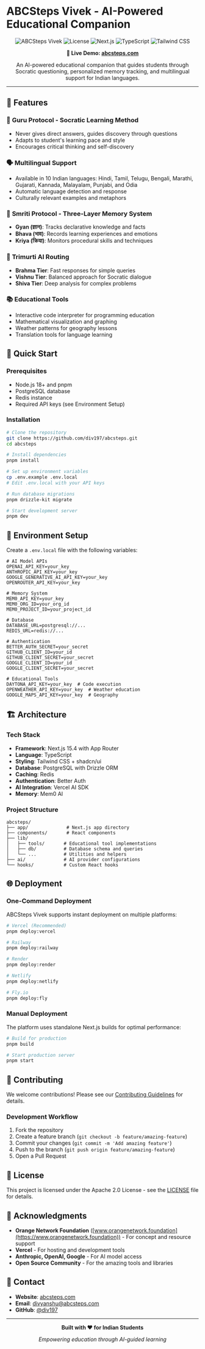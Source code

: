 # ABCSteps Vivek - AI-Powered Educational Companion

<div align="center">

![ABCSteps Vivek](https://img.shields.io/badge/ABCSteps-Vivek-orange?style=for-the-badge&logo=education&logoColor=white)
![License](https://img.shields.io/badge/License-Apache%202.0-blue?style=for-the-badge)
![Next.js](https://img.shields.io/badge/Next.js-15.4.2-black?style=for-the-badge&logo=next.js&logoColor=white)
![TypeScript](https://img.shields.io/badge/TypeScript-5.7-blue?style=for-the-badge&logo=typescript&logoColor=white)
![Tailwind CSS](https://img.shields.io/badge/Tailwind-3.4-38B2AC?style=for-the-badge&logo=tailwind-css&logoColor=white)

**🔗 Live Demo: [abcsteps.com](https://abcsteps.com)**

An AI-powered educational companion that guides students through Socratic questioning, personalized memory tracking, and multilingual support for Indian languages.

</div>

---

## 🌟 Features

### 🧘 **Guru Protocol** - Socratic Learning Method
- Never gives direct answers, guides discovery through questions
- Adapts to student's learning pace and style
- Encourages critical thinking and self-discovery

### 🗣️ **Multilingual Support**
- Available in 10 Indian languages: Hindi, Tamil, Telugu, Bengali, Marathi, Gujarati, Kannada, Malayalam, Punjabi, and Odia
- Automatic language detection and response
- Culturally relevant examples and metaphors

### 🧠 **Smriti Protocol** - Three-Layer Memory System
- **Gyan (ज्ञान)**: Tracks declarative knowledge and facts
- **Bhava (भाव)**: Records learning experiences and emotions
- **Kriya (क्रिया)**: Monitors procedural skills and techniques

### 🔱 **Trimurti AI Routing**
- **Brahma Tier**: Fast responses for simple queries
- **Vishnu Tier**: Balanced approach for Socratic dialogue
- **Shiva Tier**: Deep analysis for complex problems

### 📚 **Educational Tools**
- Interactive code interpreter for programming education
- Mathematical visualization and graphing
- Weather patterns for geography lessons
- Translation tools for language learning

## 🚀 Quick Start

### Prerequisites
- Node.js 18+ and pnpm
- PostgreSQL database
- Redis instance
- Required API keys (see Environment Setup)

### Installation

```bash
# Clone the repository
git clone https://github.com/div197/abcsteps.git
cd abcsteps

# Install dependencies
pnpm install

# Set up environment variables
cp .env.example .env.local
# Edit .env.local with your API keys

# Run database migrations
pnpm drizzle-kit migrate

# Start development server
pnpm dev
```

## 🔧 Environment Setup

Create a `.env.local` file with the following variables:

```env
# AI Model APIs
OPENAI_API_KEY=your_key
ANTHROPIC_API_KEY=your_key
GOOGLE_GENERATIVE_AI_API_KEY=your_key
OPENROUTER_API_KEY=your_key

# Memory System
MEM0_API_KEY=your_key
MEM0_ORG_ID=your_org_id
MEM0_PROJECT_ID=your_project_id

# Database
DATABASE_URL=postgresql://...
REDIS_URL=redis://...

# Authentication
BETTER_AUTH_SECRET=your_secret
GITHUB_CLIENT_ID=your_id
GITHUB_CLIENT_SECRET=your_secret
GOOGLE_CLIENT_ID=your_id
GOOGLE_CLIENT_SECRET=your_secret

# Educational Tools
DAYTONA_API_KEY=your_key  # Code execution
OPENWEATHER_API_KEY=your_key  # Weather education
GOOGLE_MAPS_API_KEY=your_key  # Geography
```

## 🏗️ Architecture

### Tech Stack
- **Framework**: Next.js 15.4 with App Router
- **Language**: TypeScript
- **Styling**: Tailwind CSS + shadcn/ui
- **Database**: PostgreSQL with Drizzle ORM
- **Caching**: Redis
- **Authentication**: Better Auth
- **AI Integration**: Vercel AI SDK
- **Memory**: Mem0 AI

### Project Structure
```
abcsteps/
├── app/              # Next.js app directory
├── components/       # React components
├── lib/             
│   ├── tools/       # Educational tool implementations
│   ├── db/          # Database schema and queries
│   └── ...          # Utilities and helpers
├── ai/              # AI provider configurations
└── hooks/           # Custom React hooks
```

## 🌐 Deployment

### One-Command Deployment

ABCSteps Vivek supports instant deployment on multiple platforms:

```bash
# Vercel (Recommended)
pnpm deploy:vercel

# Railway
pnpm deploy:railway

# Render
pnpm deploy:render

# Netlify
pnpm deploy:netlify

# Fly.io
pnpm deploy:fly
```

### Manual Deployment

The platform uses standalone Next.js builds for optimal performance:

```bash
# Build for production
pnpm build

# Start production server
pnpm start
```

## 🤝 Contributing

We welcome contributions! Please see our [Contributing Guidelines](CONTRIBUTING.md) for details.

### Development Workflow
1. Fork the repository
2. Create a feature branch (`git checkout -b feature/amazing-feature`)
3. Commit your changes (`git commit -m 'Add amazing feature'`)
4. Push to the branch (`git push origin feature/amazing-feature`)
5. Open a Pull Request

## 📄 License

This project is licensed under the Apache 2.0 License - see the [LICENSE](LICENSE) file for details.

## 🙏 Acknowledgments

- **Orange Network Foundation** ([www.orangenetwork.foundation](https://www.orangenetwork.foundation)) - For concept and resource support
- **Vercel** - For hosting and development tools
- **Anthropic, OpenAI, Google** - For AI model access
- **Open Source Community** - For the amazing tools and libraries

## 📧 Contact

- **Website**: [abcsteps.com](https://abcsteps.com)
- **Email**: divyanshu@abcsteps.com
- **GitHub**: [@div197](https://github.com/div197)

---

<div align="center">

**Built with ❤️ for Indian Students**

*Empowering education through AI-guided learning*

</div>